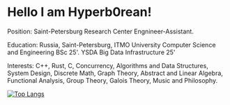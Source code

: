 # Hello I am Hyperb0rean!

Position: Saint-Petersburg Research Center Engnineer-Assistant.

Education: Russia, Saint-Petersburg, ITMO University Computer Science and Engineering BSc 25'. YSDA Big Data Infrastructure 25'

Interests: C++, Rust, C, Concurrency, Algorithms and Data Structures, System Design, Discrete Math, Graph Theory, Abstract and Linear Algebra, Functional Analysis, Group Theory, Galois Theory, Music and Philosophy.


[![Top Langs](https://github-readme-stats.vercel.app/api/top-langs/?username=hyperb0rean&exclude_repo=itmo_web&layout=pie)](https://github.com/anuraghazra/github-readme-stats)
